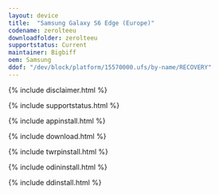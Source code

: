 ```yaml
---
layout: device
title:  "Samsung Galaxy S6 Edge (Europe)"
codename: zerolteeu
downloadfolder: zerolteeu
supportstatus: Current
maintainer: Bigbiff
oem: Samsung
ddof: "/dev/block/platform/15570000.ufs/by-name/RECOVERY"
---
```


{% include disclaimer.html %}

{% include supportstatus.html %}

{% include appinstall.html %}

{% include download.html %}

{% include twrpinstall.html %}

{% include odininstall.html %}

{% include ddinstall.html %}
